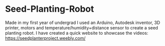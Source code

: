 # Seed-Planting-Robot
Made in my first year of undergrad I used an Arduino, Autodesk inventor, 3D printer, motors and temperature/humidity+distance sensor to create a seed planting robot. I have created a quick website to showcase the videos:
https://seedplanterproject.weebly.com/
